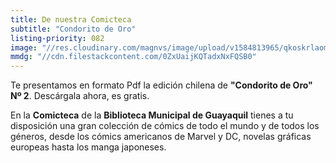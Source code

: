 ```yaml
---
title: De nuestra Comicteca
subtitle: "Condorito de Oro"
listing-priority: 082
image: "//res.cloudinary.com/magnvs/image/upload/v1584813965/qkoskrlaomkgiavxji3t.jpg"
mmdg: "//cdn.filestackcontent.com/0ZxUaijKQTadxNxFQSB0"
---
```

Te presentamos en formato Pdf la edición chilena de **"Condorito de Oro" Nº 2**. Descárgala ahora, es gratis.

En la **Comicteca** de la **Biblioteca Municipal de Guayaquil** tienes a tu disposición una gran colección de cómics de todo el mundo y de todos los géneros, desde los cómics americanos de Marvel y DC, novelas gráficas europeas hasta los manga japoneses.
